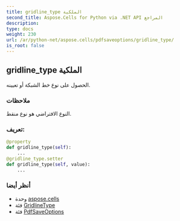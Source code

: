 ```yaml
---
title: gridline_type الملكية
second_title: Aspose.Cells for Python via .NET API المراجع
description:
type: docs
weight: 230
url: /ar/python-net/aspose.cells/pdfsaveoptions/gridline_type/
is_root: false
---
```

##  gridline_type الملكية

الحصول على نوع خط الشبكة أو تعيينه.

###  ملاحظات

النوع الافتراضي هو نوع منقط.
###  تعريف:
```python
@property
def gridline_type(self):
    ...
@gridline_type.setter
def gridline_type(self, value):
    ...
```

###  أنظر أيضا
* وحدة [aspose.cells](../../)
* فئة [GridlineType](/cells/ar/python-net/aspose.cells/gridlinetype)
* فئة [PdfSaveOptions](/cells/ar/python-net/aspose.cells/pdfsaveoptions)
